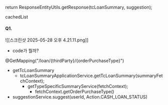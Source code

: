return ResponseEntityUtils.getResponse(tcLoanSummary, suggestion);

cachedList
#### Q1. 
![[스크린샷 2025-05-28 오후 4.21.11.png]]
- code가 뭘까?

@GetMapping("/loan/{thirdParty}/{orderPurchaseType}")
- getTcLoanSummary
	- tcLoanSummaryApplicationService.getTcLoanSummary(summaryFetchContext);
		- getTypeSpecificSummaryService(fetchContext);
			- fetchContext.getOrderPurchaseType()
- suggestionService.suggest(userId, Action.CASH_LOAN_STATUS)